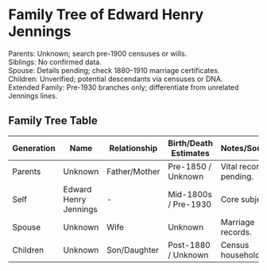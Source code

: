 # Family Tree of Edward Henry Jennings

Parents: Unknown; search pre-1900 censuses or wills.  
Siblings: No confirmed data.  
Spouse: Details pending; check 1880–1910 marriage certificates.  
Children: Unverified; potential descendants via censuses or DNA.  
Extended Family: Pre-1930 branches only; differentiate from unrelated Jennings lines.

## Family Tree Table
| Generation | Name                  | Relationship | Birth/Death Estimates | Notes/Sources          |
|------------|-----------------------|--------------|-----------------------|------------------------|
| Parents   | Unknown              | Father/Mother| Pre-1850 / Unknown   | Vital records pending. |
| Self      | Edward Henry Jennings| -            | Mid-1800s / Pre-1930 | Core subject.          |
| Spouse    | Unknown              | Wife         | Unknown              | Marriage records.      |
| Children  | Unknown              | Son/Daughter | Post-1880 / Unknown  | Census households.     |
